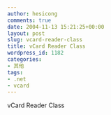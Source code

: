 ```yaml
---
author: hesicong
comments: true
date: 2004-11-13 15:21:25+00:00
layout: post
slug: vcard-reader-class
title: vCard Reader Class
wordpress_id: 1182
categories:
- 其他
tags:
- .net
- vcard
---
```


vCard Reader Class

